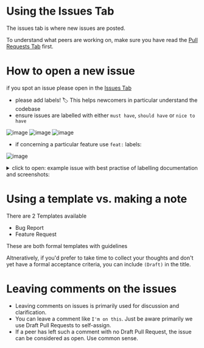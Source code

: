 # Using the Issues Tab

The issues tab is where new issues are posted. 

To understand what peers are working on, make sure you have read the [Pull Requests Tab](https://github.com/lmcrean/dottie/pulls) first.

# How to open a new issue

if you spot an issue please open in the [Issues Tab](https://github.com/lmcrean/dottie/issues)

- please add labels! 🏷️ This helps newcomers in particular understand the codebase
- ensure issues are labelled with either `must have`, `should have` or `nice to have`

![image](https://github.com/user-attachments/assets/cd23ef6b-43e7-4548-817a-0ceb89984dbf) ![image](https://github.com/user-attachments/assets/afad2ca9-5447-48e2-b7aa-0399e3e95bb3) ![image](https://github.com/user-attachments/assets/d1059148-4eb6-433a-bad9-141b1127b104)

- if concerning a particular feature use `feat:` labels:

![image](https://github.com/user-attachments/assets/41a91981-3ff2-4fb2-a2a5-ba22bb8a0c73)


<details>
<summary>
click to open: example issue with best practise of labelling documentation and screenshots:
</summary>

![image](https://github.com/user-attachments/assets/7833d04a-c163-4e2e-8d08-f8bcc5d172ad)

</details>

# Using a template vs. making a note

There are 2 Templates available

- Bug Report
- Feature Request

These are both formal templates with guidelines

Altneratively, if you'd prefer to take time to collect your thoughts and don't yet have a formal acceptance criteria, you can include `(Draft)` in the title.

# Leaving comments on the issues

- Leaving comments on issues is primarily used for discussion and clarification.
- You can leave a comment like `I'm on this`. Just be aware primarily we use Draft Pull Requests to self-assign.
- If a peer has left such a comment with no Draft Pull Request, the issue can be considered as open. Use common sense.
